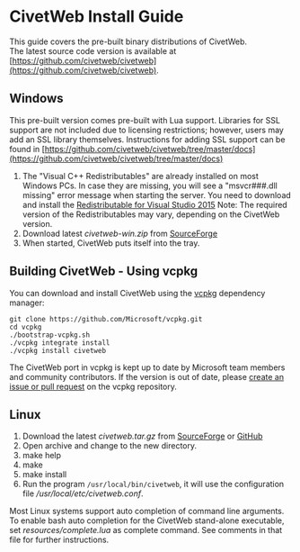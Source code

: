 CivetWeb Install Guide
====

This guide covers the pre-built binary distributions of CivetWeb.  
The latest source code version is available at [https://github.com/civetweb/civetweb](https://github.com/civetweb/civetweb).


Windows
---

This pre-built version comes pre-built with Lua support. Libraries for SSL support are not included due to licensing restrictions;
however, users may add an SSL library themselves.
Instructions for adding SSL support can be found in [https://github.com/civetweb/civetweb/tree/master/docs](https://github.com/civetweb/civetweb/tree/master/docs)

1. The "Visual C++ Redistributables" are already installed on most Windows PCs.
   In case they are missing, you will see a "msvcr###.dll missing" error message when starting the server.
   You need to download and install the [Redistributable for Visual Studio 2015](http://www.microsoft.com/en-us/download/details.aspx?id=48145)
   Note: The required version of the Redistributables may vary, depending on the CivetWeb version.
2. Download latest *civetweb-win.zip* from [SourceForge](https://sourceforge.net/projects/civetweb/files/)
3. When started, CivetWeb puts itself into the tray.


Building CivetWeb - Using vcpkg
---

You can download and install CivetWeb using the [vcpkg](https://github.com/Microsoft/vcpkg) dependency manager:

    git clone https://github.com/Microsoft/vcpkg.git
    cd vcpkg
    ./bootstrap-vcpkg.sh
    ./vcpkg integrate install
    ./vcpkg install civetweb

The CivetWeb port in vcpkg is kept up to date by Microsoft team members and community contributors. If the version is out of date, please [create an issue or pull request](https://github.com/Microsoft/vcpkg) on the vcpkg repository.


Linux
---

1. Download the latest *civetweb.tar.gz* from [SourceForge](https://sourceforge.net/projects/civetweb/files/) or [GitHub](https://github.com/civetweb/civetweb/releases)
2. Open archive and change to the new directory.
3. make help
4. make
5. make install
6. Run the program ```/usr/local/bin/civetweb```, it will use the configuration file */usr/local/etc/civetweb.conf*.

Most Linux systems support auto completion of command line arguments.  To enable bash auto completion for the CivetWeb stand-alone executable, set *resources/complete.lua* as complete command.  See comments in that file for further instructions.

